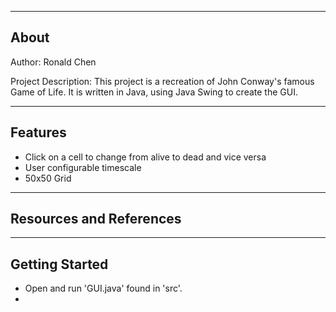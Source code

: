 -------------------
About
-------------------
Author: Ronald Chen

Project Description: This project is a recreation of John Conway's famous Game of Life. It is written in Java, using Java Swing to create the GUI. 

--------------------
Features
--------------------
- Click on a cell to change from alive to dead and vice versa
- User configurable timescale
- 50x50 Grid
--------------------
Resources and References
--------------------

--------------------
Getting Started
--------------------
- Open and run 'GUI.java' found in 'src'.
-  
